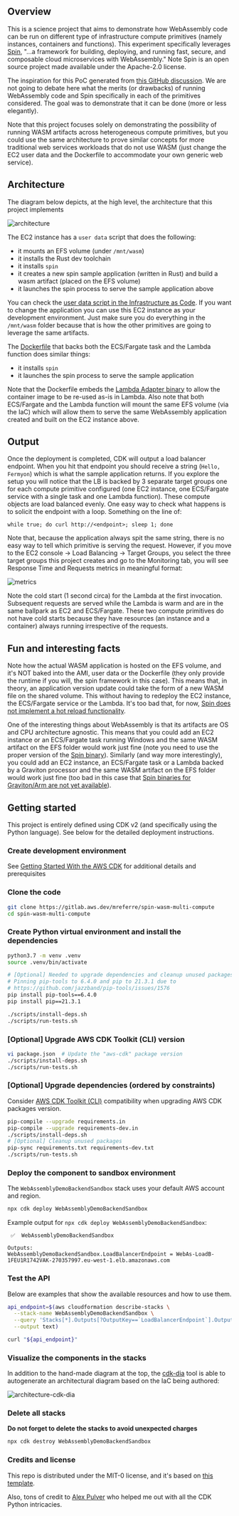 ## Overview

This is a science project that aims to demonstrate how WebAssembly code can be run on different type of infrastructure compute primitives (namely instances, containers and functions). This experiment specifically leverages [Spin](https://github.com/fermyon/spin), "...a framework for building, deploying, and running fast, secure, and composable cloud microservices with WebAssembly." Note Spin is an open source project made available under the Apache-2.0 license. 

The inspiration for this PoC generated from [this GitHub discussion](https://github.com/fermyon/installer/issues/70). We are not going to debate here what the merits (or drawbacks) of running WebAssembly code and Spin specifically in each of the primitives considered. The goal was to demonstrate that it can be done (more or less elegantly). 

Note that this project focuses solely on demonstrating the possibility of running WASM artifacts across heterogeneous compute primitives, but you could use the same architecture to prove similar concepts for more traditional web services workloads that do not use WASM (just change the EC2 user data and the Dockerfile to accommodate your own generic web service).

## Architecture

The diagram below depicts, at the high level, the architecture that this project implements

![architecture](./images/architecture.png)

The EC2 instance has a `user data` script that does the following: 
- it mounts an EFS volume (under `/mnt/wasm`) 
- it installs the Rust dev toolchain
- it installs `spin`
- it creates a new spin sample application (written in Rust) and build a wasm artifact (placed on the EFS volume)
- it launches the spin process to serve the sample application above

You can check the [user data script in the Infrastructure as Code](./backend/compute/infrastructure.py). If you want to change the application you can use this EC2 instance as your development environment. Just make sure you do everything in the `/mnt/wasm` folder because that is how the other primitives are going to leverage the same artifacts.

The [Dockerfile](./backend/compute/runtime/Dockerfile) that backs both the ECS/Fargate task and the Lambda function does similar things:
- it installs `spin`
- it launches the spin process to serve the sample application

Note that the Dockerfile embeds the [Lambda Adapter binary](https://github.com/awslabs/aws-lambda-web-adapter) to allow the container image to be re-used as-is in Lambda. Also note that both ECS/Fargate and the Lambda function will mount the same EFS volume (via the IaC) which will allow them to serve the same WebAssembly application created and built on the EC2 instance above.

## Output

Once the deployment is completed, CDK will output a load balancer endpoint. When you hit that endpoint you should receive a string (`Hello, Fermyon`) which is what the sample application returns. If you explore the setup you will notice that the LB is backed by 3 separate target groups one for each compute primitive configured (one EC2 instance, one ECS/Fargate service with a single task and one Lambda function). These compute objects are load balanced evenly. One easy way to check what happens is to solicit the endpoint with a loop. Something on the line of:
```aidl
while true; do curl http://<endpoint>; sleep 1; done
```
Note that, because the application always spit the same string, there is no easy way to tell which primitive is serving the request. However, if you move to the EC2 console -> Load Balancing -> Target Groups, you select the three target groups this project creates and go to the Monitoring tab, you will see Response Time and Requests metrics in meaningful format:

![metrics](./images/metrics.png)

Note the cold start (1 second circa) for the Lambda at the first invocation. Subsequent requests are served while the Lambda is warm and are in the same ballpark as EC2 and ECS/Fargate. These two compute primitives do not have cold starts because they have resources (an instance and a container) always running irrespective of the requests.  

## Fun and interesting facts

Note how the actual WASM application is hosted on the EFS volume, and it's NOT baked into the AMI, user data or the Dockerfile (they only provide the runtime if you will, the spin framework in this case). This means that, in theory, an application version update could take the form of a new WASM file on the shared volume. This without having to redeploy the EC2 instance, the ECS/Fargate service or the Lambda. It's too bad that, for now, [Spin does not implement a hot reload functionality](https://github.com/fermyon/spin/issues/324).  

One of the interesting things about WebAssembly is that its artifacts are OS and CPU architecture agnostic. This means that you could add an EC2 instance or an ECS/Fargate task running Windows and the same WASM artifact on the EFS folder would work just fine (note you need to use the proper version of the [Spin binary](https://github.com/fermyon/spin/releases)). Similarly (and way more interestingly), you could add an EC2 instance, an ECS/Fargate task or a Lambda backed by a Graviton processor and the same WASM artifact on the EFS folder would work just fine (too bad in this case that [Spin binaries for Graviton/Arm are not yet available](https://github.com/fermyon/spin/issues/293)). 

## Getting started

This project is entirely defined using CDK v2 (and specifically using the Python language). See below for the detailed deployment instructions.

### Create development environment
See [Getting Started With the AWS CDK](https://docs.aws.amazon.com/cdk/latest/guide/getting_started.html)
for additional details and prerequisites

### Clone the code
```bash
git clone https://gitlab.aws.dev/mreferre/spin-wasm-multi-compute
cd spin-wasm-multi-compute
```

### Create Python virtual environment and install the dependencies
```bash
python3.7 -m venv .venv
source .venv/bin/activate

# [Optional] Needed to upgrade dependencies and cleanup unused packages
# Pinning pip-tools to 6.4.0 and pip to 21.3.1 due to
# https://github.com/jazzband/pip-tools/issues/1576
pip install pip-tools==6.4.0
pip install pip==21.3.1

./scripts/install-deps.sh
./scripts/run-tests.sh
```

### [Optional] Upgrade AWS CDK Toolkit (CLI) version
```bash
vi package.json  # Update the "aws-cdk" package version
./scripts/install-deps.sh
./scripts/run-tests.sh
```

### [Optional] Upgrade dependencies (ordered by constraints)
Consider [AWS CDK Toolkit (CLI)](https://docs.aws.amazon.com/cdk/latest/guide/reference.html#versioning) compatibility
when upgrading AWS CDK packages version.

```bash
pip-compile --upgrade requirements.in
pip-compile --upgrade requirements-dev.in
./scripts/install-deps.sh
# [Optional] Cleanup unused packages
pip-sync requirements.txt requirements-dev.txt
./scripts/run-tests.sh
```

### Deploy the component to sandbox environment
The `WebAssemblyDemoBackendSandbox` stack uses your default AWS account and region.

```bash
npx cdk deploy WebAssemblyDemoBackendSandbox
```

Example output for `npx cdk deploy WebAssemblyDemoBackendSandbox`:
```text
 ✅  WebAssemblyDemoBackendSandbox

Outputs:
WebAssemblyDemoBackendSandbox.LoadBalancerEndpoint = WebAs-LoadB-1FEU1R1742VAK-270357997.eu-west-1.elb.amazonaws.com
```

### Test the API
Below are examples that show the available resources and how to use them.

```bash
api_endpoint=$(aws cloudformation describe-stacks \
  --stack-name WebAssemblyDemoBackendSandbox \
  --query 'Stacks[*].Outputs[?OutputKey==`LoadBalancerEndpoint`].OutputValue' \
  --output text)

curl "${api_endpoint}"
```

### Visualize the components in the stacks

In addition to the hand-made diagram at the top, the [cdk-dia](https://github.com/pistazie/cdk-dia) tool is able to autogenerate an architectural diagram based on the IaC being authored:

![architecture-cdk-dia](./images/architecture_cdk-dia.png)

### Delete all stacks
**Do not forget to delete the stacks to avoid unexpected charges**
```bash
npx cdk destroy WebAssemblyDemoBackendSandbox
```

### Credits and license

This repo is distributed under the MIT-0 license, and it's based on [this template](https://github.com/aws-samples/aws-cdk-project-structure-python).

Also, tons of credit to [Alex Pulver](https://github.com/alexpulver) who helped me out with all the CDK Python intricacies.